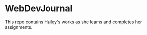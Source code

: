 WebDevJournal
=============

This repo contains Hailey's works as she learns and completes her assignments.
